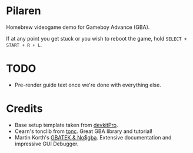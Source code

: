 # Pilaren
Homebrew videogame demo for Gameboy Advance (GBA).

If at any point you get stuck or you wish to reboot the game, hold `SELECT + START + R + L`.

# TODO
- Pre-render guide text once we're done with everything else.

# Credits
- Base setup template taken from [devkitPro](https://github.com/devkitPro/installer/releases).
- Cearn's tonclib from [tonc](https://www.coranac.com/projects/#tonc). Great GBA library and tutorial!
- Martin Korth's [GBATEK & No$gba](https://problemkaputt.de/gba.htm). Extensive documentation and impressive GUI Debugger.